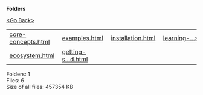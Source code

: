 **Folders**

[&lt;Go Back&gt;](../right.html)

  

<table><tbody><tr class="odd"><td><a href="core-concepts.html">core-concepts.html</a> </td><td><a href="examples.html">examples.html</a> </td><td><a href="installation.html">installation.html</a> </td><td><a href="learning-resources.html">learning-...s.html</a> </td></tr><tr class="even"><td><a href="ecosystem.html">ecosystem.html</a> </td><td><a href="getting-started.html">getting-s...d.html</a> </td><td></td><td></td></tr></tbody></table>

Folders: 1  
Files: 6  
Size of all files: 457354 KB
